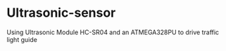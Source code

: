 # Ultrasonic-sensor

Using Ultrasonic Module HC-SR04 and an ATMEGA328PU to drive traffic light guide
